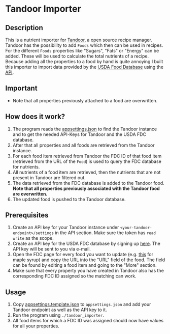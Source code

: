# Tandoor Importer

## Description
This is a nutrient importer for [Tandoor](https://tandoor.dev/), a open source recipe manager.
Tandoor has the possibility to add `Foods` which then can be used in recipes. For the different `Foods` properties like "Sugars", "Fats" or "Energy" can be added. 
These will be used to calculate the total nutrients of a recipe.
Because adding all the properties to a food by hand is quite annoying I built this importer to import data provided by the [USDA Food Database](https://fdc.nal.usda.gov/fdc-app.html#/food-search?query=&type=Foundation) using the [API](https://fdc.nal.usda.gov/api-spec/fdc_api.html).

## Important
- Note that all properties previously attached to a food are overwritten.

## How does it work?
1. The program reads the [appsettings.json](./appsettings.template.json) to find the Tandoor instance and to get the needed API-Keys for Tandoor and the USDA FDC database.
2. After that all properties and all foods are retrieved from the Tandoor instance.
3. For each food item retrieved from Tandoor the FDC ID of that food item (retrieved from the URL of the `Food`) is used to query the FDC database for nutrients.
4. All nutrients of a food item are retrieved, then the nutrients that are not present in Tandoor are filtered out.
5. The data retrieved from the FDC database is added to the Tandoor food. **Note that all properties previously associated with the Tandoor food are overwritten.**
6. The updated food is pushed to the Tandoor database.

## Prerequisites
1. Create an API key for your Tandoor instance under `<your-tandoor-endpoint>/settings` in the API section. Make sure the token has `read write` as the scope.
2. Create an API key for the USDA FDC database by signing up [here](https://fdc.nal.usda.gov/api-key-signup.html). The API key will be sent to you via e-mail.
3. Open the FDC page for every food you want to update (e.g. [this](https://fdc.nal.usda.gov/fdc-app.html#/food-details/169661/nutrients) for maple syrup) and copy the URL into the "URL" field of the food. The field can be found by editing a food item and going to the "More" section.
4. Make sure that every property you have created in Tandoor also has the corresponding FDC ID assigned so the matching can work.

## Usage
1. Copy [appsettings.template.json](./appsettings.template.json) to `appsettings.json` and add your Tandoor endpoint as well as the API key to it.
2. Run the program using `./tandoor_importer`.
3. All food items for which a FDC ID was assigned should now have values for all your properties.

